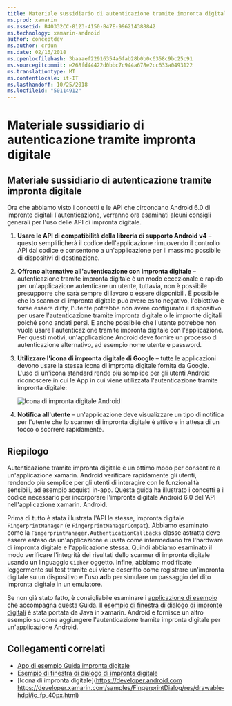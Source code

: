 ```yaml
---
title: Materiale sussidiario di autenticazione tramite impronta digitale
ms.prod: xamarin
ms.assetid: B40332CC-8123-4150-B47E-996214388842
ms.technology: xamarin-android
author: conceptdev
ms.author: crdun
ms.date: 02/16/2018
ms.openlocfilehash: 3baaaef22916354a6fab28b0b0c6358c9bc25c91
ms.sourcegitcommit: e268fd44422d0bbc7c944a678e2cc633a0493122
ms.translationtype: MT
ms.contentlocale: it-IT
ms.lasthandoff: 10/25/2018
ms.locfileid: "50114912"
---
```

# <a name="fingerprint-authentication-guidance"></a>Materiale sussidiario di autenticazione tramite impronta digitale

## <a name="fingerprint-authentication-guidance"></a>Materiale sussidiario di autenticazione tramite impronta digitale

Ora che abbiamo visto i concetti e le API che circondano Android 6.0 di impronte digitali l'autenticazione, verranno ora esaminati alcuni consigli generali per l'uso delle API di impronta digitale.

1. **Usare le API di compatibilità della libreria di supporto Android v4** &ndash; questo semplificherà il codice dell'applicazione rimuovendo il controllo API dal codice e consentono a un'applicazione per il massimo possibile di dispositivi di destinazione.
2. **Offrono alternative all'autenticazione con impronta digitale** &ndash; autenticazione tramite impronta digitale è un modo eccezionale e rapido per un'applicazione autenticare un utente, tuttavia, non è possibile presupporre che sarà sempre di lavoro o essere disponibili. È possibile che lo scanner di impronta digitale può avere esito negativo, l'obiettivo è forse essere dirty, l'utente potrebbe non avere configurato il dispositivo per usare l'autenticazione tramite impronta digitale o le impronte digitali poiché sono andati persi. È anche possibile che l'utente potrebbe non vuole usare l'autenticazione tramite impronta digitale con l'applicazione. Per questi motivi, un'applicazione Android deve fornire un processo di autenticazione alternativo, ad esempio nome utente e password.
3. **Utilizzare l'icona di impronta digitale di Google** &ndash; tutte le applicazioni devono usare la stessa icona di impronta digitale fornita da Google. L'uso di un'icona standard rende più semplice per gli utenti Android riconoscere in cui le App in cui viene utilizzata l'autenticazione tramite impronta digitale: 
    
    ![Icona di impronta digitale Android](summary-images/ic-fp-40px.png)
    
4. **Notifica all'utente** &ndash; un'applicazione deve visualizzare un tipo di notifica per l'utente che lo scanner di impronta digitale è attivo e in attesa di un tocco o scorrere rapidamente. 

## <a name="summary"></a>Riepilogo

Autenticazione tramite impronta digitale è un ottimo modo per consentire a un'applicazione xamarin. Android verificare rapidamente gli utenti, rendendo più semplice per gli utenti di interagire con le funzionalità sensibili, ad esempio acquisti in-app. Questa guida ha illustrato i concetti e il codice necessario per incorporare l'impronta digitale Android 6.0 dell'API nell'applicazione xamarin. Android.

Prima di tutto è stata illustrata l'API le stesse, impronta digitale `FingerprintManager` (e `FingerprintManagerCompat`). Abbiamo esaminato come la `FingerprintManager.AuthenticationCallbacks` classe astratta deve essere esteso da un'applicazione e usata come intermediario tra l'hardware di impronta digitale e l'applicazione stessa. Quindi abbiamo esaminato il modo verificare l'integrità dei risultati dello scanner di impronta digitale usando un linguaggio `Cipher` oggetto. Infine, abbiamo modificate leggermente sul test tramite cui viene descritto come registrare un'impronta digitale su un dispositivo e l'uso **adb** per simulare un passaggio del dito impronta digitale in un emulatore. 

Se non già stato fatto, è consigliabile esaminare i [applicazione di esempio](https://github.com/xamarin/monodroid-samples/tree/master/FingerprintGuide) che accompagna questa Guida. Il [esempio di finestra di dialogo di impronte digitali](https://developer.xamarin.com/samples/monodroid/android-m/FingerprintDialog/) è stata portata da Java in xamarin. Android e fornisce un altro esempio su come aggiungere l'autenticazione tramite impronta digitale per un'applicazione Android.



## <a name="related-links"></a>Collegamenti correlati

- [App di esempio Guida impronta digitale](https://github.com/xamarin/monodroid-samples/tree/master/FingerprintGuide)
- [Esempio di finestra di dialogo di impronta digitale](https://developer.xamarin.com/samples/monodroid/android-m/FingerprintDialog/)
- [Icona di impronta digitale](https://developer.android.com https://developer.xamarin.com/samples/FingerprintDialog/res/drawable-hdpi/ic_fp_40px.html)
